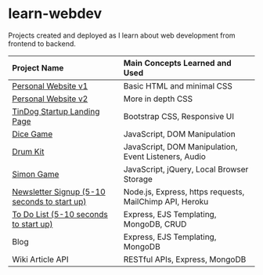 # learn-webdev

Projects created and deployed as I learn about web development from frontend to backend.

| Project Name                                                                           | Main Concepts Learned and Used                               |
| :---                                                                                   | :---                                                         |
| [Personal Website v1](https://theharrychen.github.io/learn-webdev/personal-site-v1/)   | Basic HTML and minimal CSS                                   |
| [Personal Website v2](https://theharrychen.github.io/learn-webdev/personal-site-v2/)   | More in depth CSS                                            |
| [TinDog Startup Landing Page](https://theharrychen.github.io/learn-webdev/tindog/)     | Bootstrap CSS, Responsive UI                                 |
| [Dice Game](https://theharrychen.github.io/learn-webdev/dice-game/)                    | JavaScript, DOM Manipulation                                 |
| [Drum Kit](https://theharrychen.github.io/learn-webdev/drum-kit/)                      | JavaScript, DOM Manipulation, Event Listeners, Audio         |
| [Simon Game](https://theharrychen.github.io/learn-webdev/simon/)                       | JavaScript, jQuery, Local Browser Storage                    |
| [Newsletter Signup (5-10 seconds to start up)](https://hc-newsletter.herokuapp.com/)   | Node.js, Express, https requests, MailChimp API, Heroku      |
| [To Do List (5-10 seconds to start up)](https://hc-todo.herokuapp.com/)                | Express, EJS Templating, MongoDB, CRUD                       |
| Blog | Express, EJS Templating, MongoDB |
| Wiki Article API | RESTful APIs, Express, MongoDB |
